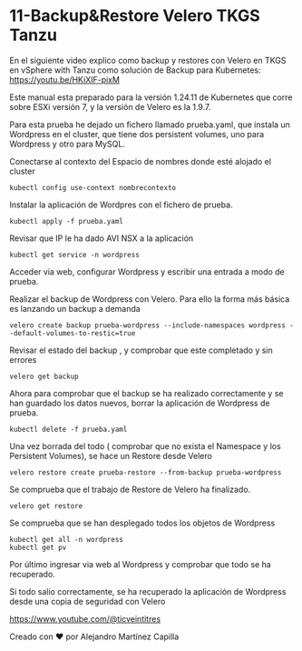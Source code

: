 # 11-Backup&Restore Velero TKGS Tanzu
En el siguiente video explico como backup y restores con Velero en TKGS en vSphere with Tanzu como solución de Backup para Kubernetes: https://youtu.be/HKiXIF-pixM


Este manual esta preparado para la versión 1.24.11 de Kubernetes que corre sobre ESXi versión 7, y la versión de Velero es la 1.9.7.

Para esta prueba he dejado un fichero llamado prueba.yaml, que instala un Wordpress en el cluster, que tiene dos persistent volumes, uno para Wordpress y otro para MySQL.

Conectarse al contexto del Espacio de nombres donde esté alojado el cluster

```
kubectl config use-context nombrecontexto
```

Instalar la aplicación de Wordpres con el fichero de prueba. 

```
kubectl apply -f prueba.yaml
```

Revisar que IP le ha dado AVI NSX a la aplicación

```
kubectl get service -n wordpress
```

Acceder via web, configurar Wordpress y escribir una entrada a modo de prueba.

Realizar el backup de Wordpress con Velero. Para ello la forma más básica es lanzando un backup a demanda

```
velero create backup prueba-wordpress --include-namespaces wordpress --default-volumes-to-restic=true
```

Revisar el estado del backup , y comprobar que este completado y sin errores
```
velero get backup
```

Ahora para comprobar que el backup se ha realizado correctamente y se han guardado los datos nuevos, borrar la aplicación de Wordpress de prueba.

```
kubectl delete -f prueba.yaml
```

Una vez borrada del todo ( comprobar que no exista el Namespace y los Persistent Volumes), se hace un Restore desde Velero
```
velero restore create prueba-restore --from-backup prueba-wordpress
```

Se comprueba que el trabajo de Restore de Velero ha finalizado.
```
velero get restore
```

Se comprueba que se han desplegado todos los objetos de Wordpress
```
kubectl get all -n wordpress
kubectl get pv
```

Por último ingresar via web al Wordpress y comprobar que todo se ha recuperado.

Si todo salio correctamente, se ha recuperado la aplicación de Wordpress desde una copia de seguridad con Velero

https://www.youtube.com/@ticveintitres

Creado con ❤️ por Alejandro Martínez Capilla

